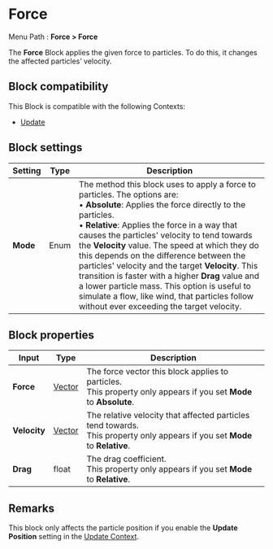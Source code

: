 # Force

Menu Path : **Force > Force** 

The **Force** Block applies the given force to particles. To do this, it changes the affected particles’ velocity.

## Block compatibility

This Block is compatible with the following Contexts:

- [Update](Context-Update.md)

## Block settings

| **Setting** | **Type** | **Description**                                              |
| ----------- | -------- | ------------------------------------------------------------ |
| **Mode**    | Enum     | The method this block uses to apply a force to particles. The options are:<br/>&#8226; **Absolute**: Applies the force directly to the particles.<br/>&#8226; **Relative**: Applies the force in a way that causes the particles' velocity to tend towards the **Velocity** value. The speed at which they do this depends on the difference between the particles' velocity and the target **Velocity**. This transition is faster with a higher **Drag** value and a lower particle mass. This option is useful to simulate a flow, like wind, that particles follow without ever exceeding the target velocity. |

## Block properties

| **Input**    | **Type**                 | **Description**                                              |
| ------------ | ------------------------ | ------------------------------------------------------------ |
| **Force**    | [Vector](Type-Vector.md) | The force vector this block applies to particles.<br/>This property only appears if you set **Mode** to **Absolute**. |
| **Velocity** | [Vector](Type-Vector.md) | The relative velocity that affected particles tend towards.<br/>This property only appears if you set **Mode** to **Relative**. |
| **Drag**     | float                    | The drag coefficient.<br/>This property only appears if you set **Mode** to **Relative**. |

## Remarks

This block only affects the particle position if you enable the **Update Position** setting in the [Update Context](Context-Update.md).